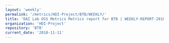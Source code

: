 ```yaml
---
layout: 'weekly'
permalink: '/metrics/HDI-Project/BTB/WEEKLY/'
title: 'DAI Lab OSS Metrics Metrics report for BTB | WEEKLY-REPORT-2018-11-11'
organization: 'HDI-Project'
repository: 'BTB'
current_date: '2018-11-11'
---
```

